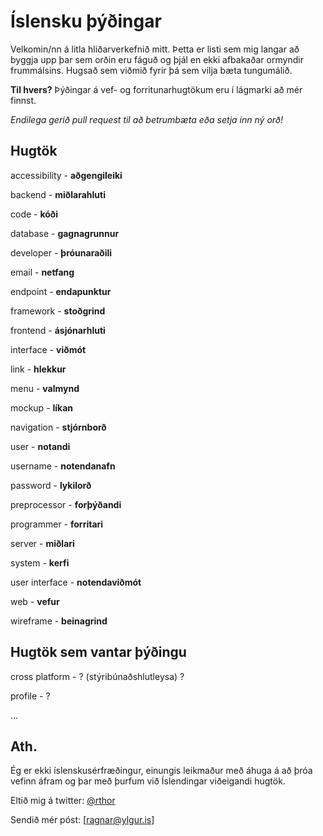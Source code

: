 # Íslensku þýðingar
Velkomin/nn á litla hliðarverkefnið mitt. Þetta er listi sem mig langar að byggja upp þar sem orðin eru fáguð og þjál en ekki afbakaðar ormyndir frummálsins. Hugsað sem viðmið fyrir þá sem vilja bæta tungumálið.

**Til hvers?** Þýðingar á vef- og forritunarhugtökum eru í lágmarki að mér finnst.

*Endilega gerið pull request til að betrumbæta eða setja inn ný orð!*

## Hugtök

accessibility - **aðgengileiki**

backend - **miðlarahluti**

code - **kóði**

database - **gagnagrunnur**

developer - **þróunaraðili**

email - **netfang**

endpoint - **endapunktur**

framework - **stoðgrind**

frontend - **ásjónarhluti**

interface - **viðmót**

link - **hlekkur**

menu - **valmynd**

mockup - **líkan**

navigation - **stjórnborð**

user - **notandi**

username - **notendanafn**

password - **lykilorð**

preprocessor - **forþýðandi**

programmer - **forritari**

server - **miðlari**

system - **kerfi**

user interface - **notendaviðmót**

web - **vefur**

wireframe - **beinagrind**

## Hugtök sem vantar þýðingu

cross platform - ? (stýribúnaðshlutleysa) ?

profile - ?

…

## Ath.
Ég er ekki íslenskusérfræðingur, einungis leikmaður með áhuga á að þróa vefinn áfram og þar með þurfum við Íslendingar viðeigandi hugtök.

Eltið mig á twitter: [@rthor](http://twitter.com/rthor)

Sendið mér póst: [ragnar@ylgur.is]